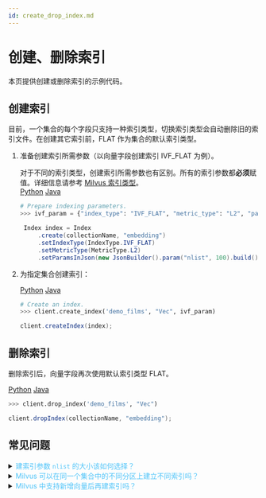 ```yaml
---
id: create_drop_index.md
---
```


# 创建、删除索引

本页提供创建或删除索引的示例代码。

## 创建索引

目前，一个集合的每个字段只支持一种索引类型，切换索引类型会自动删除旧的索引文件。在创建其它索引前，FLAT 作为集合的默认索引类型。

<div class="alert note">
</div>

1. 准备创建索引所需参数（以向量字段创建索引 IVF_FLAT 为例）。

   <div class="alert note">
   对于不同的索引类型，创建索引所需参数也有区别。所有的索引参数都<b>必须</b>赋值。详细信息请参考 <a href="index.md">Milvus 索引类型</a>。
   </div>

   <div class="filter">
   <a href="#Python">Python</a> <a href="#Java">Java</a>
   </div>
   
   <div class="filter-Python" markdown="block">

   ```python
   # Prepare indexing parameters.
   >>> ivf_param = {"index_type": "IVF_FLAT", "metric_type": "L2", "params": {"nlist": 4096}}
   ```
   </div>
   
   <div class="filter-Java" markdown="block">
   
   ```java
    Index index = Index
        .create(collectionName, "embedding")
        .setIndexType(IndexType.IVF_FLAT)
        .setMetricType(MetricType.L2)
        .setParamsInJson(new JsonBuilder().param("nlist", 100).build());
   ```  
   </div>
   


2. 为指定集合创建索引：

   <div class="filter">
   <a href="#Python">Python</a> <a href="#Java">Java</a>
   </div>
   
   <div class="filter-Python" markdown="block">

   ```python
   # Create an index.
   >>> client.create_index('demo_films', "Vec", ivf_param)
   ```
   </div>
   <div class="filter-Java" markdown="block">

   ```java
   client.createIndex(index);
   ```
   </div>

## 删除索引

删除索引后，向量字段再次使用默认索引类型 FLAT。

<div class="filter">
<a href="#Python">Python</a> <a href="#Java">Java</a>
</div>

<div class="filter-Python" markdown="block">

```python
>>> client.drop_index('demo_films', "Vec")
```
</div>

<div class="filter-Java" markdown="block">

```java
client.dropIndex(collectionName, "embedding");
```
</div>

## 常见问题

<details>
<summary><font color="#4fc4f9">建索引参数 <code>nlist</code> 的大小该如何选择？</font></summary>
该值需要根据具体的使用情况去设置。详见 <a href="tuning.md#索引">性能调优 > 索引</a> 和 <a href="https://www.milvus.io/cn/blogs/2020-2-16-api-setting.md">如何设置 Milvus 参数</a>。
</details>
<details>
<summary><font color="#4fc4f9">Milvus 可以在同一个集合中的不同分区上建立不同索引吗？</font></summary>
不可以。同一个集合在某一刻只能有一种索引。
</details>
<details>
<summary><font color="#4fc4f9">Milvus 中支持新增向量后再建索引吗？</font></summary>
支持。Milvus 中数据是分文件存储的，后续新增向量会存在新的数据文件中。该文件达到一定量后会自动触发建立索引，生成一个新的索引文件，不会影响之前已经建立过的索引。
</details>

